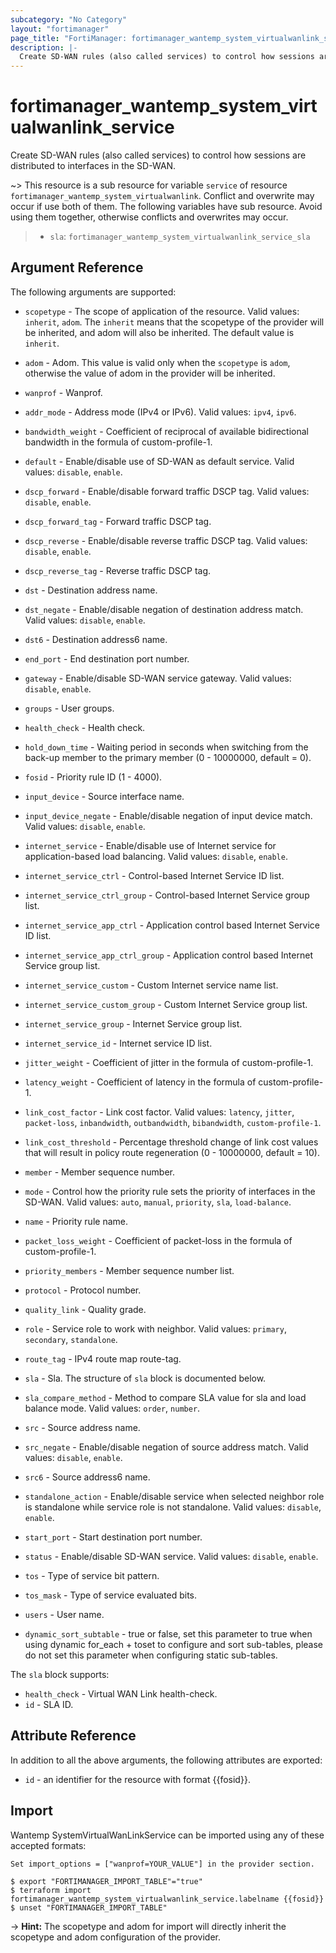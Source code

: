 ```yaml
---
subcategory: "No Category"
layout: "fortimanager"
page_title: "FortiManager: fortimanager_wantemp_system_virtualwanlink_service"
description: |-
  Create SD-WAN rules (also called services) to control how sessions are distributed to interfaces in the SD-WAN.
---
```


# fortimanager_wantemp_system_virtualwanlink_service
Create SD-WAN rules (also called services) to control how sessions are distributed to interfaces in the SD-WAN.

~> This resource is a sub resource for variable `service` of resource `fortimanager_wantemp_system_virtualwanlink`. Conflict and overwrite may occur if use both of them.
The following variables have sub resource. Avoid using them together, otherwise conflicts and overwrites may occur.
>- `sla`: `fortimanager_wantemp_system_virtualwanlink_service_sla`



## Argument Reference


The following arguments are supported:

* `scopetype` - The scope of application of the resource. Valid values: `inherit`, `adom`. The `inherit` means that the scopetype of the provider will be inherited, and adom will also be inherited. The default value is `inherit`.
* `adom` - Adom. This value is valid only when the `scopetype` is `adom`, otherwise the value of adom in the provider will be inherited.
* `wanprof` - Wanprof.

* `addr_mode` - Address mode (IPv4 or IPv6). Valid values: `ipv4`, `ipv6`.

* `bandwidth_weight` - Coefficient of reciprocal of available bidirectional bandwidth in the formula of custom-profile-1.
* `default` - Enable/disable use of SD-WAN as default service. Valid values: `disable`, `enable`.

* `dscp_forward` - Enable/disable forward traffic DSCP tag. Valid values: `disable`, `enable`.

* `dscp_forward_tag` - Forward traffic DSCP tag.
* `dscp_reverse` - Enable/disable reverse traffic DSCP tag. Valid values: `disable`, `enable`.

* `dscp_reverse_tag` - Reverse traffic DSCP tag.
* `dst` - Destination address name.
* `dst_negate` - Enable/disable negation of destination address match. Valid values: `disable`, `enable`.

* `dst6` - Destination address6 name.
* `end_port` - End destination port number.
* `gateway` - Enable/disable SD-WAN service gateway. Valid values: `disable`, `enable`.

* `groups` - User groups.
* `health_check` - Health check.
* `hold_down_time` - Waiting period in seconds when switching from the back-up member to the primary member (0 - 10000000, default = 0).
* `fosid` - Priority rule ID (1 - 4000).
* `input_device` - Source interface name.
* `input_device_negate` - Enable/disable negation of input device match. Valid values: `disable`, `enable`.

* `internet_service` - Enable/disable use of Internet service for application-based load balancing. Valid values: `disable`, `enable`.

* `internet_service_ctrl` - Control-based Internet Service ID list.
* `internet_service_ctrl_group` - Control-based Internet Service group list.
* `internet_service_app_ctrl` - Application control based Internet Service ID list.
* `internet_service_app_ctrl_group` - Application control based Internet Service group list.
* `internet_service_custom` - Custom Internet service name list.
* `internet_service_custom_group` - Custom Internet Service group list.
* `internet_service_group` - Internet Service group list.
* `internet_service_id` - Internet service ID list.
* `jitter_weight` - Coefficient of jitter in the formula of custom-profile-1.
* `latency_weight` - Coefficient of latency in the formula of custom-profile-1.
* `link_cost_factor` - Link cost factor. Valid values: `latency`, `jitter`, `packet-loss`, `inbandwidth`, `outbandwidth`, `bibandwidth`, `custom-profile-1`.

* `link_cost_threshold` - Percentage threshold change of link cost values that will result in policy route regeneration (0 - 10000000, default = 10).
* `member` - Member sequence number.
* `mode` - Control how the priority rule sets the priority of interfaces in the SD-WAN. Valid values: `auto`, `manual`, `priority`, `sla`, `load-balance`.

* `name` - Priority rule name.
* `packet_loss_weight` - Coefficient of packet-loss in the formula of custom-profile-1.
* `priority_members` - Member sequence number list.
* `protocol` - Protocol number.
* `quality_link` - Quality grade.
* `role` - Service role to work with neighbor. Valid values: `primary`, `secondary`, `standalone`.

* `route_tag` - IPv4 route map route-tag.
* `sla` - Sla. The structure of `sla` block is documented below.
* `sla_compare_method` - Method to compare SLA value for sla and load balance mode. Valid values: `order`, `number`.

* `src` - Source address name.
* `src_negate` - Enable/disable negation of source address match. Valid values: `disable`, `enable`.

* `src6` - Source address6 name.
* `standalone_action` - Enable/disable service when selected neighbor role is standalone while service role is not standalone. Valid values: `disable`, `enable`.

* `start_port` - Start destination port number.
* `status` - Enable/disable SD-WAN service. Valid values: `disable`, `enable`.

* `tos` - Type of service bit pattern.
* `tos_mask` - Type of service evaluated bits.
* `users` - User name.
* `dynamic_sort_subtable` - true or false, set this parameter to true when using dynamic for_each + toset to configure and sort sub-tables, please do not set this parameter when configuring static sub-tables.

The `sla` block supports:

* `health_check` - Virtual WAN Link health-check.
* `id` - SLA ID.


## Attribute Reference

In addition to all the above arguments, the following attributes are exported:
* `id` - an identifier for the resource with format {{fosid}}.

## Import

Wantemp SystemVirtualWanLinkService can be imported using any of these accepted formats:
```
Set import_options = ["wanprof=YOUR_VALUE"] in the provider section.

$ export "FORTIMANAGER_IMPORT_TABLE"="true"
$ terraform import fortimanager_wantemp_system_virtualwanlink_service.labelname {{fosid}}
$ unset "FORTIMANAGER_IMPORT_TABLE"
```
-> **Hint:** The scopetype and adom for import will directly inherit the scopetype and adom configuration of the provider.
